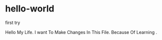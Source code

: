 # hello-world
first try

Hello My Life.
I want To Make Changes In This File.
Because Of Learning . 
